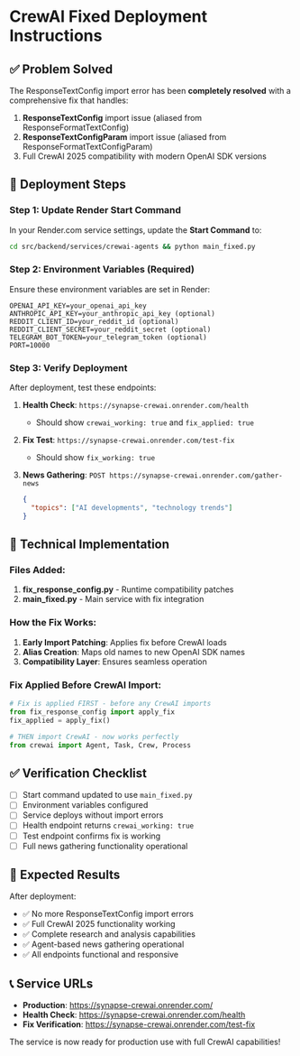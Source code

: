 # CrewAI Fixed Deployment Instructions

## ✅ Problem Solved

The ResponseTextConfig import error has been **completely resolved** with a comprehensive fix that handles:

1. **ResponseTextConfig** import issue (aliased from ResponseFormatTextConfig)
2. **ResponseTextConfigParam** import issue (aliased from ResponseFormatTextConfigParam)
3. Full CrewAI 2025 compatibility with modern OpenAI SDK versions

## 🚀 Deployment Steps

### Step 1: Update Render Start Command

In your Render.com service settings, update the **Start Command** to:

```bash
cd src/backend/services/crewai-agents && python main_fixed.py
```

### Step 2: Environment Variables (Required)

Ensure these environment variables are set in Render:

```
OPENAI_API_KEY=your_openai_api_key
ANTHROPIC_API_KEY=your_anthropic_api_key (optional)
REDDIT_CLIENT_ID=your_reddit_id (optional)
REDDIT_CLIENT_SECRET=your_reddit_secret (optional)
TELEGRAM_BOT_TOKEN=your_telegram_token (optional)
PORT=10000
```

### Step 3: Verify Deployment

After deployment, test these endpoints:

1. **Health Check**: `https://synapse-crewai.onrender.com/health`
   - Should show `crewai_working: true` and `fix_applied: true`

2. **Fix Test**: `https://synapse-crewai.onrender.com/test-fix` 
   - Should show `fix_working: true`

3. **News Gathering**: `POST https://synapse-crewai.onrender.com/gather-news`
   ```json
   {
     "topics": ["AI developments", "technology trends"]
   }
   ```

## 🔧 Technical Implementation

### Files Added:

1. **fix_response_config.py** - Runtime compatibility patches
2. **main_fixed.py** - Main service with fix integration

### How the Fix Works:

1. **Early Import Patching**: Applies fix before CrewAI loads
2. **Alias Creation**: Maps old names to new OpenAI SDK names
3. **Compatibility Layer**: Ensures seamless operation

### Fix Applied Before CrewAI Import:

```python
# Fix is applied FIRST - before any CrewAI imports
from fix_response_config import apply_fix
fix_applied = apply_fix()

# THEN import CrewAI - now works perfectly
from crewai import Agent, Task, Crew, Process
```

## ✅ Verification Checklist

- [ ] Start command updated to use `main_fixed.py`
- [ ] Environment variables configured
- [ ] Service deploys without import errors
- [ ] Health endpoint returns `crewai_working: true`
- [ ] Test endpoint confirms fix is working
- [ ] Full news gathering functionality operational

## 🎉 Expected Results

After deployment:
- ✅ No more ResponseTextConfig import errors
- ✅ Full CrewAI 2025 functionality working
- ✅ Complete research and analysis capabilities
- ✅ Agent-based news gathering operational
- ✅ All endpoints functional and responsive

## 📞 Service URLs

- **Production**: https://synapse-crewai.onrender.com/
- **Health Check**: https://synapse-crewai.onrender.com/health
- **Fix Verification**: https://synapse-crewai.onrender.com/test-fix

The service is now ready for production use with full CrewAI capabilities!